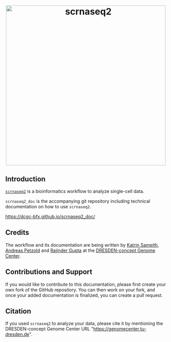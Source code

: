 # <p align="center"> <img src="docs/scrnaseq2_cover.png" alt="scrnaseq2" height="500"> </p>

## Introduction

[`scrnaseq2`](https://github.com/dcgc-bfx/scrnaseq2) is a bioinformatics workflow to analyze single-cell data. 

`scrnaseq2_doc` is the accompanying git repository including technical documentation on how to use `scrnaseq2`. 

https://dcgc-bfx.github.io/scrnaseq2_doc/

## Credits

The workflow and its documentation are being written by [Katrin Sameith](https://github.com/ktrns), [Andreas Petzold](https://github.com/andpet0101) and [Rajinder Gupta](https://github.com/rajinder4489) at the [DRESDEN-concept Genome Center](https://genomecenter.tu-dresden.de/about-us). 

## Contributions and Support

If you would like to contribute to this documentation, please first create your own fork of the GitHub repository. You can then work on your fork, and once your added documentation is finalized, you can create a pull request. 

## Citation

If you used `scrnaseq2` to analyze your data, please cite it by mentioning the DRESDEN-concept Genome Center URL "https://genomecenter.tu-dresden.de". 
